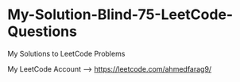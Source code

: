 # My-Solution-Blind-75-LeetCode-Questions

My Solutions to LeetCode Problems

My LeetCode Account --> https://leetcode.com/ahmedfarag9/
